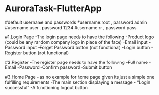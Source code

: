 # AuroraTask-FlutterApp

#default username and passwords
  #username:root , password admin
  #username:user , password 1234
  #username:rr   , password pass


#1.Login Page
  -The login page needs to have the following
  -Product logo (could be any random company logo in place of the face)
  -Email input
  -Password input
  -Forget Password button (not functional)
  -Login button
  -Register button (not functional)

#2.Register
  -The register page needs to have the following
  -Full name 
  -Email
  -Password
  -Confirm password
  -Submit button

#3.Home Page -  as no example for home page given its just a simple one fulfilling requirements
  -The main section displaying a message - “Login successful”
  -A functioning logout button
